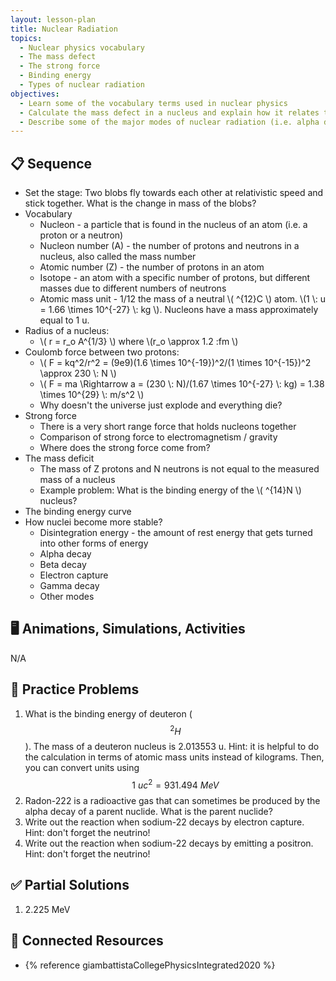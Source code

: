 ```yaml
---
layout: lesson-plan
title: Nuclear Radiation
topics:
  - Nuclear physics vocabulary
  - The mass defect
  - The strong force
  - Binding energy
  - Types of nuclear radiation
objectives:
  - Learn some of the vocabulary terms used in nuclear physics
  - Calculate the mass defect in a nucleus and explain how it relates to binding energy.
  - Describe some of the major modes of nuclear radiation (i.e. alpha decay, beta decay, gamma decay, and electron capture).
---
```


## 📋 Sequence

* Set the stage: Two blobs fly towards each other at relativistic speed and stick together. What is the change in mass of the blobs?
* Vocabulary
  * Nucleon - a particle that is found in the nucleus of an atom (i.e. a proton or a neutron)
  * Nucleon number (A) - the number of protons and neutrons in a nucleus, also called the mass number
  * Atomic number (Z) - the number of protons in an atom
  * Isotope - an atom with a specific number of protons, but different masses due to different numbers of neutrons
  * Atomic mass unit - 1/12 the mass of a neutral \\( ^{12}C \\) atom. \\(1 \\: u = 1.66 \times 10^{-27} \\: kg \\). Nucleons have a mass approximately equal to 1 u.
* Radius of a nucleus:
  * \\( r = r_o A^{1/3} \\) where \\(r_o \approx 1.2 \:fm \\)
* Coulomb force between two protons:
  * \\( F = kq^2/r^2 = (9e9)(1.6 \times 10^{-19})^2/(1 \times 10^{-15})^2 \approx 230 \\: N \\)
  * \\( F = ma \Rightarrow a = (230 \\: N)/(1.67 \times 10^{-27} \\: kg) = 1.38 \times 10^{29} \\: m/s^2 \\)
  * Why doesn't the universe just explode and everything die?
* Strong force
  * There is a very short range force that holds nucleons together
  * Comparison of strong force to electromagnetism / gravity
  * Where does the strong force come from?
* The mass deficit
  * The mass of Z protons and N neutrons is not equal to the measured mass of a nucleus
  * Example problem: What is the binding energy of the \\( ^{14}N \\) nucleus?
* The binding energy curve
* How nuclei become more stable?
  * Disintegration energy - the amount of rest energy that gets turned into other forms of energy
  * Alpha decay
  * Beta decay
  * Electron capture
  * Gamma decay
  * Other modes

## 🖥️ Animations, Simulations, Activities

N/A

## 📝 Practice Problems

1. What is the binding energy of deuteron ($$^2H$$). The mass of a deuteron nucleus is 2.013553 u. Hint: it is helpful to do the calculation in terms of atomic mass units instead of kilograms. Then, you can convert units using  $$1 \: u c^2 = 931.494 \: MeV$$
2. Radon-222 is a radioactive gas that can sometimes be produced by the alpha decay of a parent nuclide. What is the parent nuclide?
3. Write out the reaction when sodium-22 decays by electron capture. Hint: don't forget the neutrino!
4. Write out the reaction when sodium-22 decays by emitting a positron. Hint: don't forget the neutrino!

## ✅ Partial Solutions

1. 2.225 MeV

## 📘 Connected Resources

* {% reference giambattistaCollegePhysicsIntegrated2020 %}
